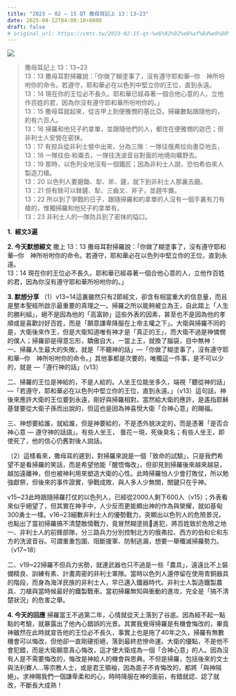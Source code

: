 ```yaml
---
title: "2023 – 02 – 15 QT 撒母耳記上 13：13~23"
date: 2025-04-12T04:08:18+0800
draft: false
# original_url: https://cmtc.tw/2023-02-15-qt-%e6%92%92%e6%af%8d%e8%80%b3%e8%a8%98%e4%b8%8a-13%ef%bc%9a1323
---
```


![](/images/qt.jpg)
> 撒母耳記上 13：13\~23  
> 13：13 撒母耳對掃羅說：「你做了糊塗事了，沒有遵守耶和華─你　神所吩咐你的命令。若遵守，耶和華必在以色列中堅立你的王位，直到永遠。  
> 13：14 現在你的王位必不長久。耶和華已經尋著一個合他心意的人，立他作百姓的君，因為你沒有遵守耶和華所吩咐你的。」  
> 13：15 撒母耳就起來，從吉甲上到便雅憫的基比亞。掃羅數點跟隨他的，約有六百人。  
> 13：16 掃羅和他兒子約拿單，並跟隨他們的人，都住在便雅憫的迦巴；但非利士人安營在密抹。  
> 13：17 有掠兵從非利士營中出來，分為三隊：一隊往俄弗拉向書亞地去，  
> 13：18 一隊往伯‧和崙去，一隊往洗波音谷對面的地境向曠野去。  
> 13：19 那時，以色列全地沒有一個鐵匠；因為非利士人說，恐怕希伯來人製造刀槍。  
> 13：20 以色列人要磨鋤、犁、斧、鏟，就下到非利士人那裏去磨。  
> 13：21 但有銼可以銼鏟、犁、三齒叉、斧子，並趕牛錐。  
> 13：22 所以到了爭戰的日子，跟隨掃羅和約拿單的人沒有一個手裏有刀有槍的，惟獨掃羅和他兒子約拿單有。  
> 13：23 非利士人的一隊防兵到了密抹的隘口。

**1.  經文3遍**

**2. 今天默想經文**
撒上 13：13 撒母耳對掃羅說：「你做了糊塗事了，沒有遵守耶和華─你　神所吩咐你的命令。若遵守，耶和華必在以色列中堅立你的王位，直到永遠。  
13：14 現在你的王位必不長久。耶和華已經尋著一個合他心意的人，立他作百姓的君，因為你沒有遵守耶和華所吩咐你的。」

**3. 默想分享**
（1）v13\~14這裏雖然只有2節經文，卻含有相當重大的信息量，而且是整本聖經所啟示最重要的真理之一。掃羅之所以能夠被立為王，自此踏上「人生的勝利組」，絕不是因為他的「高富帥」這些外表的因素，甚至也不是因為他的孝順或是喜歡討好百姓，而是「願意謙卑降服在上帝主權之下」。大衛與掃羅不同的是，大衛後來作王，但是大衛知道唯有神才是「真正的王」，而大衛不過是神憐憫的僕人；掃羅卻是得意忘形，驕傲自大，一當上王，就換了腦袋，目中無神：  
一、掃羅人生最大的失敗，就是「不聽神的話」—「你做了糊塗事了，沒有遵守耶和華─你　神所吩咐你的命令。」其他事都是次要的，唯獨這一件事，是不可以少的，就是 —「遵行神的話」（v13）

二、掃羅的王位是神給的，不是人給的。人坐王位能坐多久，端視「聽從神的話」 —「若遵守，耶和華必在以色列中堅立你的王位，直到永遠。」（v13）這句話，神後來應許大衛的王位要到永遠，剛好與掃羅相對。當然給大衛的應許，是遙指耶穌基督要從大衛子孫而出說的，但這也是因為神喜悅大衛「合神心意」的賜福。

三、神想要給誰，就給誰，但是神要給的，不是憑外貌決定的，而是憑著「是否合神心意 — 遵守神的話語」。有些人坐王， 曇花一現，死後臭名；有些人坐王，即使死了，他的信心仍舊對後人說話。

（2）這樣看來，撒母耳的遲到，對掃羅來說是一個「致命的試驗」，只是我們希望不是看掃羅的笑話，而是希望他能「醒悟悔改」，但卻見到掃羅後來越來越惡，越加遠離神，但也被神利用來塑造大衛的心性。此時掃羅怕人少會打敗仗，所以勉強獻祭，但後來的事件證實，爭戰成敗，與人多人少無關，關鍵只在乎神。

v15\~23此時跟隨掃羅打仗的以色列人，已經從2000人剩下600人（v15）；外表看來似乎絕望了，但其實在神手中，人少反而更能顯出神的作為與榮耀，就如基甸300勇士一樣。v16\~23細數非利士人的優勢戰力，突顯出以色列人的危險景況，也點出了當初掃羅搞不清楚敵情戰力，竟冒然糊塗挑𦦟進犯，將百姓致於危險之地  
一、非利士人的前鋒部隊，分三路兵力分別控制北方的俄弗拉、西方的伯和仑和东方的洗波音谷。可謂重重包圍、阻斷援軍、防制逃漏，想要一舉殲滅掃羅勢力。（v17\~18）

二、v19\~22掃羅不但兵力劣勢，就連武器也只不過是一些「農具」，遠遠比不上裝備精良、訓練有素、計畫周密的非利士軍隊。當時以色列人還停留在使用青銅器具的階段，而身為海洋民族的非利士人，早已邁入鐵器時代。非利士人製造鐵製農具、刀槍與當時候最好的鐵製戰車。當初掃羅無知與衝動的進攻，完全是「搞不清楚狀況」的危害之舉。

**4. 今天的回應**
掃羅當王不過第二年，心情就從天上落到了谷底。因為經不起一點點的考驗，就暴露出了他內心錯誤的光景。其實我覺得掃羅是有機會悔改的，畢竟神雖然在此時就宣告他的王位必不長久，事實上也是拖了40年之久，掃羅有無數機會可以悔改，但他卻一直剛硬拒絕，落到最終悲慘命運。大衛的優點，不是他不會犯錯，而是大衛願意真心悔改，這才使大衛成為一個「合神心意」的人。因為沒有人是不需要悔改的，悔改是神給人的機會與恩典。不但是掃羅，包括後來的文士與法利賽人…等宗教人士，或是君王領袖，因為面子不肯悔改的，都將「與神隔絕」。求神賜我們一個謙卑柔和的心，時時降服在神的面前，有錯就認、認了就改，不斷長大成熟！
